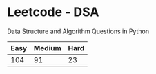 # Leetcode - DSA

Data Structure and Algorithm Questions in Python

| Easy   |  Medium  | Hard |
|--------|----------|------|
|  104   |    91    |  23  |
